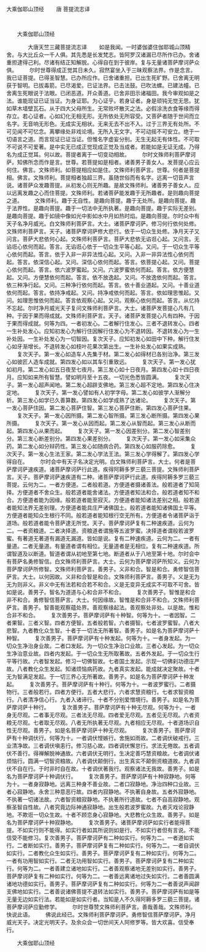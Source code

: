   大乘伽耶山顶经
                        　　唐 菩提流志译

                        
        　      


　　大乘伽耶山顶经

　　　　大唐天竺三藏菩提流志译
　　如是我闻。一时婆伽婆住伽耶城山顶精舍。与大比丘众一千人俱。其先悉是长发梵志。皆阿罗汉诸漏已尽所作已办。舍诸重担逮得己利。尽诸有结正知解脱。心得自在到于彼岸。复与无量诸菩萨摩诃萨众俱。
　　尔时世尊得成正觉其日未久。寂然宴坐入于三昧观察法界。作是念言。我已证菩提。已得圣智慧。已办所应作。已舍诸重担。已出生死旷野。已舍离无明获于智明。已拔毒箭。已尽渴爱。已证法界。已击法鼓。已吹法螺。已建法幢。已舍离生死眼说于法眼。已闭恶道。开众善道。已舍非田示诸福田。我今审观如是之法。谁能现证已证当证。为身证耶。为心证乎。若身证者。身是顽钝无觉无思。犹如草木墙壁瓦石。从于四大父母所生。无常败坏散灭之法。必假涂洗衣食等缘而得存立。若心证者。心如幻化无相无形。无所依处无所容受。又菩萨者随于世间而立名字。无音响无形色。无成实无相状。无来无去不出不入。过于三界无有处所。不可见闻不可忆念。离攀缘处非戏论境。无所入无文字。不可动摇不可安立。绝于一切语言之道。而言现证已证当证。但惟名字虚妄分别。无生无起无有体性。不可取不可说不可爱著。是中实无已成正觉现成正觉及当成者。若能如是无证无成。乃得名为成正觉耳。何以故。菩提者离于一切变动相故。
　　尔时文殊师利菩萨摩诃萨。知佛所念而作是言。世尊。若菩提如是相者。诸善男子善女人。发菩提心应云何住。佛言。文殊师利。如菩提相应如是住。文殊师利菩萨言。世尊。何者是菩提相。佛言。文殊师利。菩提相者独超三界。虽随世俗而有名字。远离一切音声言说。诸菩萨众发趣菩提。从初发心则无所趣。是故文殊师利。诸善男子善女人。应以远离发趣之心而住菩提。文殊师利。若诸菩萨能发趣于无所趣者。是则趣向菩提之道。
　　文殊师利。趣于无自性。是趣向菩提。趣于无处所。是趣向菩提。趣于法界性。是趣向菩提。趣于一切法中无所执著。是趣向菩提。趣于实际无差别。是趣向菩提。趣于如镜中像如光中影如水中月如热时焰。是趣向菩提。尔时众中有天子名净月威光。白文殊师利菩萨言。大士。诸菩萨摩诃萨。修习何行依何处修。文殊师利菩萨言。天子。诸菩萨摩诃萨修大悲行。依于一切众生处修。净月天子又问言。菩萨大悲依何心起。文殊师利菩萨言。菩萨大悲依无谄诳心起。又问言。无谄诳心依何而起。答言。无谄诳心依于一切众生平等心起。又问。于一切众生平等心依何而起。答言。依于入非一非异法性心起。又问。入非一非异法性心依何而起。答言。依深信心起。又问。深信心依何而起。答言。依菩提心起。又问。菩提心依何而起。答言。依六波罗蜜起。又问。六波罗蜜依何而起。答言。依方便慧起。又问。方便慧依何而起。答言。依不放逸起。又问。不放逸依何而起。答言。依三种净行起。又问。三种净行依何而起。答言。依十善业道起。又问。十善业道依何而起。答言。依持净戒起。又问。持净戒依何而起。答言。依如理思惟起。又问。如理思惟依何而起。答言依观察心起。又问。观察心依何而起。答言。从忆持不忘起。尔时净月威光天子复问文殊师利菩萨言。大士。诸菩萨发菩提心凡有几种。于因于果而得成就。文殊师利菩萨言。天子。诸菩萨发菩提心凡有四种。于因于果而得成就。何等为四。一者初发心。二者解行住发心。三者不退转发心。四者一生补处发心。应知初发心为解行住因解行住发心为不退转因。不退转发心为一生补处因。一生补处发心为一切智因。复次天子。应知初发心如田中下种。解行住发心如牙渐增长。不退转发心如枝叶花果次第出生。一生补处发心如果实成熟。
　　复次天子。第一发心如造车人先集于材。第二发心如得材已各别治净。第三发心如彼匠人造车成就。第四发心如以其车引重致远。
　　复次天子。第一发心犹如初月。第二发心如五日夜至七夜月。第三发心如十日夜月。第四发心如十四日夜月。应知如来所有智慧。譬如明月至十五夜。一切光色悉皆圆满。
　　复次天子。第一发心超声闻地。第二发心超辟支佛地。第三发心超不定地。第四发心住决定地。
　　复次天子。第一发心譬如有人初学字母。第二发心如彼学人渐解分析。第三发心如学已久善算数。第四发心如学成熟了达诸论。
　　复次天子。第一发心菩萨住因。第二发心菩萨住智。第三发心菩萨住断。第四发心菩萨住果。
　　复次天子。第一发心因所摄。第二发心智所摄。第三发心断所摄。第四发心果所摄。
　　复次天子。第一发心从因而起。第二发心从智而起。第三发心从断而起。第四发心从果而起。
　　复次天子。第一发心因差别分。第二发心智差别分。第三发心断差别分。第四发心果差别分。
　　复次天子。第一发心如采集众药。第二发心如分辩药性。第三发心如随病合药。第四发心如服药除愈。
　　复次天子。第一发心生法王家。第二发心学法王法。第三发心学得解了。第四发心学得自在。
　　尔时会中有天子名决定光明。白文殊师利菩萨言。大士。何者是菩萨摩诃萨速疾道。诸菩萨摩诃萨行此道。疾得阿耨多罗三藐三菩提。文殊师利菩萨言。天子。菩萨摩诃萨速疾道有二种。诸菩萨摩诃萨行此道。疾得阿耨多罗三藐三菩提。云何为二。一者方便道。二者般若道。方便道者摄诸善法。般若道者了知简择。方便道者不舍众生。般若道者能舍诸法。方便道者知法和合。般若道者知不和合。方便道者能为因缘。般若道者能至寂灭。方便道者能知诸法差别之相。般若道者能知法界无差别理。方便道者能具庄严诸佛国土。般若道者能知诸佛国土平等。方便道者能知众生根行不同。般若道者能知根行空无所有。方便道者令诸菩萨诣于道场。般若道者能令菩萨逮无所觉。天子。菩萨摩诃萨复有二种速疾道。云何为二。一者资粮道。二者决择道。资粮道者谓施等五波罗蜜。决择道者谓般若波罗蜜。有著道无著道有漏道无漏道。皆如是说。复有二种速疾道。云何为二。一者有量道。二者无量道。有量道者谓有相位。无量道者是无相位。复有二种速疾道。所谓智道及以断道。智道者谓从初地至第七地。断道者从于八地至第十地。尔时会中有菩萨名勇修智信。白文殊师利菩萨言。大士。云何为菩萨摩诃萨所知义。云何为菩萨摩诃萨所修智。文殊师利菩萨言。善男子。义非和合。智是和合。勇修智信菩萨言。大士。以何因故。义非和合智是和合。文殊师利菩萨言。善男子。义是无为无为则非义。非义中无有法若和合若不和合。义是无变异无成实不可取不可舍。皆如是说。善男子。智名为道道与心和合非不和合。
　　复次善男子。智惟是和合非不和合。勇修智信菩萨言。大士。何因缘故。智惟是和合非不和合。文殊师利菩萨言。善男子。智善能观察蕴处界。善观察缘起法。善观察处非处。以是故。惟和合非不和合。
　　复次善男子。菩萨摩诃萨有十种智。何等为十。一者因智。二者果智。三者义智。四者方便智。五者般若智。六者摄智。七者波罗蜜智。八者大悲智。九者教化众生智。十者于一切法无所著智。善男子。如是名为菩萨摩诃萨十种智。
　　复次善男子。菩萨摩诃萨有十种发起。何等为十。一者身发起。为一切众生净治身业故。二者口发起。为一切众生净治口业故。三者心发起。为一切众生净治意业故。四者内发起。于一切众生无所取著故。五者外发起。于一切众生行平等行故。六者智发起。修习一切佛智故。七者国土发起。示现一切佛刹功德庄严故。八者教化众生发起。知诸烦恼病药故。九者真实发起。能成就决定聚故。十者无为智满足发起。于一切三界心无所著故。善男子。如是名为菩萨摩诃萨十种发起。
　　复次善男子。菩萨摩诃萨有十种行。何等为十。一者波罗蜜行。二者摄物行。三者般若行。四者方便行。五者大悲行。六者求慧资粮行。七者求智资粮行。八者清净信心行。九者入诸谛行。十者不分别爱憎境行。善男子。如是名为菩萨摩诃萨十种行。
　　复次善男子。菩萨摩诃萨有十种无尽观。何等为十。一者身无尽观。二者事无尽观。三者法无尽观。四者爱无尽观。五者见无尽观。六者资粮无尽观。七者取无尽观。八者无所执著无尽观。九者相应无尽观。十者道场识自性无尽观。善男子。如是名菩萨摩诃萨十种无尽观。
　　复次善男子。菩萨摩诃萨有十种调伏行。何等为十。一者调伏悭嫉行。舍施如雨故。二者调伏破戒行。三业清净故。三者调伏嗔恚行。修习慈心故。四者调伏懈怠行。求法无倦故。五者调伏不善行。得禅解脱神通故。六者调伏无明行。生决定善巧慧资粮故。七者调伏诸烦恼行。圆满一切智资粮故。八者调伏颠倒行。出生真实不颠倒资粮道故。九者调伏不自在行。于时非时自在故。十者调伏著我行。观察诸法无我故。善男子。如是名为菩萨摩诃萨十种调伏行。
　　复次善男子。菩萨摩诃萨有十种寂静地。何等为十。一者身寂静地。远离三种身不善业故。二者口寂静地。净治四种口业故。三者心寂静地。永舍三种意恶行故。四者内寂静地。不执著自身故。五者外寂静地。不执著一切诸法故。六者智资粮寂静地。不执著所行道故。七者不自高寂静地。观察圣智自性故。八者究竟边际神通寂静地。出生般若波罗蜜故。九者灭戏论寂静地。不欺诳一切众生故。十者不顾恋身心寂静地。大悲教化众生故。善男子。如是名为菩萨摩诃萨十种寂静地。
　　复次善男子。诸菩萨摩诃萨如实行者能得菩提。不如实行则不能得。如实行者如其所说则如是行。不如实行者但有言说。不能信受不能修习。复次善男子。菩萨摩诃萨有二种如实行。何等为二。一者道如实行。二者断如实行。善男子。菩萨摩诃萨复有二种如实行。何等为二。一者自调伏如实行。二者教化众生如实行。善男子。菩萨摩诃萨复有二种如实行。何等为二。一者有功用智如实行。二者无功用智如实行。善男子。菩萨摩诃萨复有二种如实行。何等为二。一者善建立诸地如实行。二者善观察诸地无差别如实行。善男子。菩萨摩诃萨复有二种如实行。何等为二。一者善远离诸地过失如实行。二者善圆满诸地功德如实行。善男子。菩萨摩诃萨复有二种如实行。何等为二一者善说声闻辟支佛地如实行。二者善说诸佛菩提不退转法如实行。善男子。菩萨摩诃萨有如是等无量无边如实行法。若能如是如实行者。当知是人不久得阿耨多罗三藐三菩提。诸菩萨摩诃萨应勤修学。
　　尔时世尊赞文殊师利菩萨言。善哉善哉。文殊师利。快说此语。
　　佛说此经已。文殊师利菩萨摩诃萨。勇修智信菩萨摩诃萨。净月威光天子。决定光明天子。及余众会一切世间天人阿修罗等。皆大欢喜。信受奉行。

　　大乘伽耶山顶经


